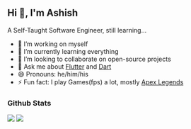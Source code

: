 ## Hi 👋, I'm Ashish

A Self-Taught Software Engineer, still learning...

- 🔭 I’m working on myself
- 🌱 I’m currently learning everything
- 👯 I’m looking to collaborate on open-source projects
- 💬 Ask me about [Flutter](https://flutter.dev) and [Dart](https://dart.dev)
- 😄 Pronouns: he/him/his
- ⚡ Fun fact: I play Games(fps) a lot, mostly [Apex Legends](https://www.ea.com/games/apex-legends) 

### Github Stats

<img src="https://github-readme-stats.vercel.app/api?username=abhakhand&&show_icons=true&theme=tokyonight&line_height=35&count_private=true">
<img src="https://github-readme-stats.vercel.app/api/top-langs/?username=abhakhand&hide=css,html&theme=tokyonight&layout=compact">